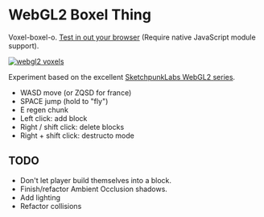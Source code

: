 # WebGL2 Boxel Thing

Voxel-boxel-o. [Test in out your browser](https://mrspeaker.github.io/webgl2-voxels) (Require native JavaScript module support).

[![webgl2 voxels](https://user-images.githubusercontent.com/129330/37745057-24c43900-2d49-11e8-8f2a-eeda1d3072d7.png)](https://mrspeaker.github.io/webgl2-voxels)

Experiment based on the excellent [SketchpunkLabs WebGL2 series](https://www.youtube.com/channel/UCSnyjB_8iVxi2ZAfn_1L6tA).

* WASD move (or ZQSD for france)
* SPACE jump (hold to "fly")
* E regen chunk
* Left click: add block
* Right / shift click: delete blocks
* Right + shift click: destructo mode

## TODO

* Don't let player build themselves into a block.
* Finish/refactor Ambient Occlusion shadows.
* Add lighting
* Refactor collisions
